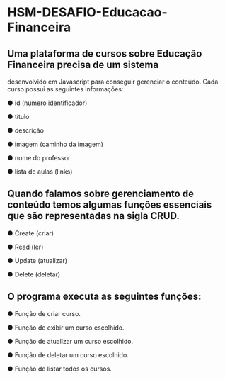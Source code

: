 # HSM-DESAFIO-Educacao-Financeira

## Uma plataforma de cursos sobre Educação Financeira precisa de um sistema
desenvolvido em Javascript para conseguir gerenciar o conteúdo. Cada curso possui as
seguintes informações:

● id (número identificador)

● título

● descrição

● imagem (caminho da imagem)

● nome do professor

● lista de aulas (links)

## Quando falamos sobre gerenciamento de conteúdo temos algumas funções essenciais que são representadas na sigla CRUD.
●  Create (criar)

● Read (ler)

● Update (atualizar)

● Delete (deletar)

## O programa executa as seguintes funções: 

● Função de criar curso.

● Função de exibir um curso escolhido.

● Função de atualizar um curso escolhido.

● Função de deletar um curso escolhido.

● Função de listar todos os cursos.
